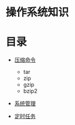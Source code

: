 # 操作系统知识

# 目录
- [压缩命令](compress.md)
  - tar
  - zip
  - gzip
  - bzip2

- [系统管理](system-manage.md)
- [定时任务](crontab.md)
